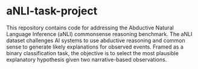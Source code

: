 # aNLI-task-project

This repository contains code for addressing the Abductive Natural Language Inference (aNLI) commonsense reasoning benchmark. The aNLI dataset challenges AI systems to use abductive reasoning and common sense to generate likely explanations for observed events. Framed as a binary classification task, the objective is to select the most plausible explanatory hypothesis given two narrative-based observations.
